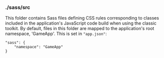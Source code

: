 ### ./sass/src

This folder contains Sass files defining CSS rules corresponding to classes
included in the application's JavaScript code build when using the classic toolkit.
By default, files in this folder are mapped to the application's root namespace, 'GameApp'.
This is set in `"app.json"`:

    "sass": {
        "namespace": "GameApp"
    }